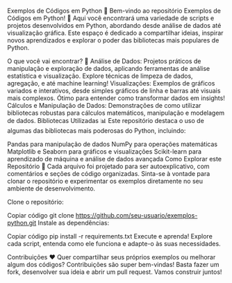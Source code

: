 Exemplos de Códigos em Python 🐍
Bem-vindo ao repositório Exemplos de Códigos em Python! 🎉 Aqui você encontrará uma variedade de scripts e projetos desenvolvidos em Python, abordando desde análise de dados até visualização gráfica. Este espaço é dedicado a compartilhar ideias, inspirar novos aprendizados e explorar o poder das bibliotecas mais populares de Python.

O que você vai encontrar? 📂
Análise de Dados: Projetos práticos de manipulação e exploração de dados, aplicando ferramentas de análise estatística e visualização. Explore técnicas de limpeza de dados, agregação, e até machine learning!
Visualizações: Exemplos de gráficos variados e interativos, desde simples gráficos de linha e barras até visuais mais complexos. Ótimo para entender como transformar dados em insights!
Cálculos e Manipulação de Dados: Demonstrações de como utilizar bibliotecas robustas para cálculos matemáticos, manipulação e modelagem de dados.
Bibliotecas Utilizadas 📊
Este repositório destaca o uso de algumas das bibliotecas mais poderosas do Python, incluindo:

Pandas para manipulação de dados
NumPy para operações matemáticas
Matplotlib e Seaborn para gráficos e visualizações
Scikit-learn para aprendizado de máquina e análise de dados avançada
Como Explorar este Repositório 🧭
Cada arquivo foi projetado para ser autoexplicativo, com comentários e seções de código organizadas. Sinta-se à vontade para clonar o repositório e experimentar os exemplos diretamente no seu ambiente de desenvolvimento.

Clone o repositório:

Copiar código
git clone https://github.com/seu-usuario/exemplos-python.git
Instale as dependências:

Copiar código
pip install -r requirements.txt
Execute e aprenda! Explore cada script, entenda como ele funciona e adapte-o às suas necessidades.

Contribuições ❤️
Quer compartilhar seus próprios exemplos ou melhorar algum dos códigos? Contribuições são super bem-vindas! 
Basta fazer um fork, desenvolver sua ideia e abrir um pull request.
Vamos construir juntos!
